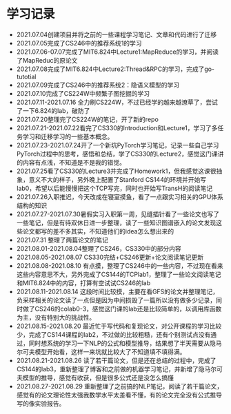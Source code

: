# 学习记录

- 2021.07.04创建项目并将之前的一些课程学习笔记、文章和代码进行了迁移
- 2021.07.05完成了CS246中的推荐系统1的学习
- 2021.07.06-07.07完成了MIT6.824中Lecture1:MapReduce的学习，并阅读了MapReduc的原论文
- 2021.07.08完成了MIT6.824中Lecture2:Thread&RPC的学习，完成了go-tutotial
- 2021.07.09完成了CS246中的推荐系统2：隐语义模型的学习
- 2021.07.10完成了CS224W中频繁子图挖掘的学习
- 2021.07.11-2021.07.16 全力刷CS224W，不过已经学的越来越潦草了，尝试了一下6.824的lab，破防了
- 2021.07.20整理完了CS224W的笔记，开了新的repo
- 2021.07.21-2021.07.22看完了CS330的Introduction和Lecture1，学习了多任务学习和迁移学习的一些基本概念。
- 2021.07.23-2021.07.24开了一个新坑PyTorch学习笔记，记录一些自己学习PyTorch过程中的思考，感悟和总结，学了CS330的Lecture2，感觉这门课讲的内容有点浅，不知道是不是我的错觉。
- 2021.07.25看了CS330的Lecture3并完成了Homework1，但我感觉这课很抽象，意义不大的样子，另外晚上配置了Stanford CS144的环境并开始写lab0，希望以后能慢慢把这个TCP写完，同时也开始写TransH的阅读笔记
- 2021.07.26入职推迟，今天改成在寝室摸鱼，看了一点跟实习相关的GPU体系结构的知识
- 2021.07.27-2021.07.30暑假实习入职第一周，见缝插针看了一些论文也写了一些笔记，但是有待双休日进一步整理，读了一些知识图谱嵌入的论文发现这些论文都写的差不多其实，不知道他们的idea怎么想出来的
- 2021.07.31 整理了两篇论文的笔记
- 2021.08.01-2021.08.04整理了CS246，CS330中的部分内容
- 2021.08.05-2021.08.07 CS330完结+CS246更新+论文阅读笔记更新
- 2021.08.08-2021.08.10 有点摸，整理了CS246中的一些内容，不过现在看来这些内容意思不大，另外完成了CS144的TCPlab1，整理了一些论文阅读笔记和MIT6.824中的内容，打算有空试试CS246的lab
- 2021.08.11-2021.08.14 这段时间比较摸，主要在看GFS的论文并整理笔记，负采样相关的论文读了一点但是因为中间损毁了一篇所以没有做多少记录，同时做了CS246的colab0-3，感觉这门课的lab还是比较简单的，以调用库函数为主，没有特别大的挑战性。
- 2021.08.15-2021.08.20 最近忙于写代码和复现论文，对公开课程的学习比较少，完成了CS144课程的lab2，不过做的比较粗糙，还有个别测试点没有通过，同时想系统的学习一下NLP的公式和模型推导，结果想了半天需要从隐马尔可夫模型开始看，这样一来坑就比较大了不知道填不填得满。
- 2021.08.21-2021.08.26 读了若干篇论文，但是还在总结的过程中，完成了CS144的lab3，重新整理了博客和之前做的机器学习笔记，并新增了隐马尔可夫模型的推导，感觉有收获，但是很多公式还是没怎么搞懂
- 2021.08.27-2021.08.29 重新整理了之前搞的NLP笔记，阅读了若干篇论文，感觉有的论文理论性太强我数学水平太差看不懂，有的论文完全没有公式推导写的像实验报告。